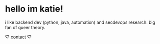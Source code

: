 # hello im katie!
i like backend dev (python, java, automation) and secdevops research. big fan of queer theory.

♡ [contact](mailto:gholeaco@gmail.com) ♡
